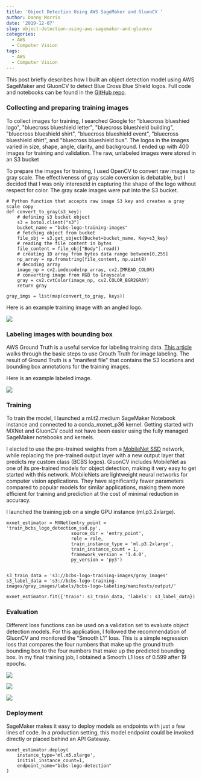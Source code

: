 ```yaml
---
title: 'Object Detection Using AWS SageMaker and GluonCV '
author: Danny Morris
date: '2019-12-07'
slug: object-detection-using-aws-sagemaker-and-gluoncv
categories:
  - AWS
  - Computer Vision
tags:
  - AWS
  - Computer Vision
---
```


This post briefly describes how I built an object detection model using AWS SageMaker and GluonCV to detect Blue Cross Blue Shield logos. Full code and notebooks can be found in the [GitHub repo](https://github.com/dannymorris/gluoncv-logo-detection).

### Collecting and preparing training images

To collect images for training, I searched Google for "bluecross blueshied logo", "bluecross blueshield letter", "bluecross blueshield building", "bluecross blueshield shirt", "bluecross blueshield event", "bluecross blueshield shirt", and "bluecross blueshield bus". The logos in the images varied in size, shape, angle, clarity, and background. I ended up with 400 images for training and validation. The raw, unlabeled images were stored in an S3 bucket

To prepare the images for training, I used OpenCV to convert raw images to gray scale. The effectiveness of gray scale coversion is debatable, but I decided that I was only interesetd in capturing the shape of the logo without respect for color. The gray scale images were put into the S3 bucket.

```
# Python function that accepts raw image S3 key and creates a gray scale copy
def convert_to_gray(s3_key):
    # defining s3 bucket object
    s3 = boto3.client("s3")
    bucket_name = "bcbs-logo-training-images"
    # fetching object from bucket
    file_obj = s3.get_object(Bucket=bucket_name, Key=s3_key)
    # reading the file content in bytes
    file_content = file_obj["Body"].read()
    # creating 1D array from bytes data range between[0,255]
    np_array = np.fromstring(file_content, np.uint8)
    # decoding array
    image_np = cv2.imdecode(np_array, cv2.IMREAD_COLOR)
    # converting image from RGB to Grayscale
    gray = cv2.cvtColor(image_np, cv2.COLOR_BGR2GRAY)
    return gray
    
gray_imgs = list(map(convert_to_gray, keys))
```

Here is an example training image with an angled logo.

![](/img/bcbs-logo-sample-gray.PNG)

### Labeling images with bounding box

AWS Ground Truth is a useful service for labeling training data. [This article](https://aws.amazon.com/getting-started/tutorials/build-training-datasets-amazon-sagemaker-ground-truth/) walks through the basic steps to use Grouth Truth for image labeling. The result of Ground Truth is a "manifest file" that contains the S3 locations and bounding box annotations for the training images.

Here is an example labeled image.

![](/img/bcbs-logo-sample-label.PNG)

### Training

To train the model, I launched a ml.t2.medium SageMaker Notebook instance and connected to a conda_mxnet_p36 kernel. Getting started with MXNet and GluonCV could not have been easier using the fully managed SageMaker notebooks and kernels.

I elected to use the pre-trained weights from a [MobileNet SSD](https://arxiv.org/pdf/1704.04861.pdf) network, while replacing the pre-trained output layer with a new output layer that predicts my custom class (BCBS logos). GluonCV includes MobileNet as one of its pre-trained models for object detection, making it very easy to get started with this network. MobileNets are lightweight neural networks for computer vision applications. They have significantly fewer parameters compared to popular models for similar applications, making them more efficient for training and prediction at the cost of minimal reduction in accuracy.

I launched the training job on a single GPU instance (ml.p3.2xlarge).

```
mxnet_estimator = MXNet(entry_point = 'train_bcbs_logo_detection_ssd.py',
                        source_dir = 'entry_point',
                        role = role,
                        train_instance_type = 'ml.p3.2xlarge',
                        train_instance_count = 1,
                        framework_version = '1.4.0', 
                        py_version = 'py3')
                        

s3_train_data = 's3://bcbs-logo-training-images/gray_images'
s3_label_data = 's3://bcbs-logo-training-images/gray_images/labels/bcbs-logo-labeling/manifests/output/'

mxnet_estimator.fit({'train': s3_train_data, 'labels': s3_label_data})                       
```

### Evaluation

Different loss functions can be used on a validation set to evaluate object detection models. For this application, I followed the recommendation of GluonCV and monitored the "Smooth L1" loss. This is a simple regression loss that compares the four numbers that make up the ground truth bounding box to the four numbers that make up the predicted bounding box. In my final training job, I obtained a Smooth L1 loss of 0.599 after 19 epochs.

![](/img/bcbs-logo-inference-shirt.PNG)

![](/img/bcbs-logo-inference-member-card.PNG)

![](/img/bcbs-logo-inference-building.PNG)


### Deployment

SageMaker makes it easy to deploy models as endpoints with just a few lines of code. In a production setting, this model endpoint could be invoked directly or placed behind an API Gateway.

```
mxnet_estimator.deploy(
    instance_type='ml.m5.xlarge', 
    initial_instance_count=1,
    endpoint_name="bcbs-logo-detection"
)
```

